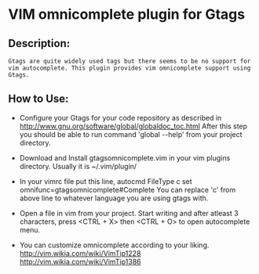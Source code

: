 VIM omnicomplete plugin for Gtags
=================================

Description:
------------
    Gtags are quite widely used tags but there seems to be no support for vim autocomplete. This plugin provides vim omnicomplete support using Gtags.

How to Use:
-----------
- Configure your Gtags for your code repository as described in 
  http://www.gnu.org/software/global/globaldoc_toc.html
  After this step you should be able to run command 'global --help' from your project directory.

- Download and Install gtagsomnicomplete.vim in your vim plugins directory. 
  Usually it is ~/.vim/plugin/

- In your vimrc file put this line,
    autocmd FileType c set omnifunc=gtagsomnicomplete#Complete
  You can replace 'c' from above line to whatever language you are using gtags with.

- Open a file in vim from your project. Start writing and after atleast 3 characters,
  press <CTRL + X> then <CTRL + O> to open autocomplete menu.

- You can customize omnicomplete according to your liking. 
  http://vim.wikia.com/wiki/VimTip1228
  http://vim.wikia.com/wiki/VimTip1386

